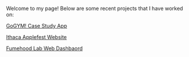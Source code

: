 Welcome to my page! Below are some recent projects that I have worked on:

<a href="https://www.figma.com/proto/RPL6KTjub8lAJ63H5P8i4k/GoGYM!-Case-Study?page-id=0%3A1&node-id=1-13&starting-point-node-id=1%3A13">GoGYM! Case Study App</a>

<a href="https://reinw482.github.io/IthacaApplefest/index.html">Ithaca Applefest Website</a>


<a href="https://github.com/reinw482/Fumehood-Dashboard">Fumehood Lab Web Dashbaord</a>

